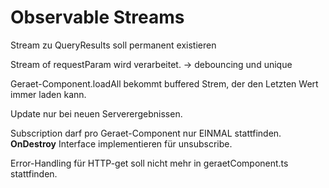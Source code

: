 Observable Streams
==================

Stream zu QueryResults soll permanent existieren


Stream of requestParam wird verarbeitet.
-> debouncing und unique

Geraet-Component.loadAll bekommt buffered Strem, der den Letzten Wert immer laden kann.

Update nur bei neuen Serverergebnissen.


Subscription darf pro Geraet-Component nur EINMAL stattfinden.
**OnDestroy** Interface implementieren für unsubscribe.


Error-Handling für HTTP-get soll nicht mehr in geraetComponent.ts stattfinden.